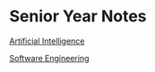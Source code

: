 # Senior Year Notes

[Artificial Intelligence](/Senior-Year-Notes/450)

[Software Engineering](/Senior-Year-Notes/420)
